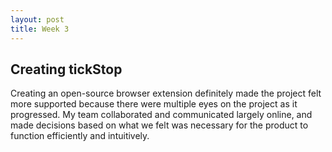 ```yaml
---
layout: post
title: Week 3
---
```


## Creating tickStop 

Creating an open-source browser extension definitely made the project felt more supported because there were multiple eyes on the project as it progressed. My team collaborated and communicated largely online, and made decisions based on what we felt was necessary for the product to function efficiently and intuitively.
